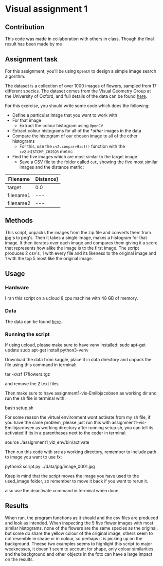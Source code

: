 # Visual assignment 1

## Contribution
This code was made in collaboration with others in class. Though the final result has been made by me

## Assignment task

For this assignment, you'll be using ```OpenCV``` to design a simple image search algorithm.

The dataset is a collection of over 1000 images of flowers, sampled from 17 different species. The dataset comes from the Visual Geometry Group at the University of Oxford, and full details of the data can be found [here](https://www.robots.ox.ac.uk/~vgg/data/flowers/17/).

For this exercise, you should write some code which does the following:

- Define a particular image that you want to work with
- For that image
  - Extract the colour histogram using ```OpenCV```
- Extract colour histograms for all of the **other* images in the data
- Compare the histogram of our chosen image to all of the other histograms 
  - For this, use the ```cv2.compareHist()``` function with the ```cv2.HISTCMP_CHISQR``` metric
- Find the five images which are most simlar to the target image
  - Save a CSV file to the folder called ```out```, showing the five most similar images and the distance metric:

|Filename|Distance]
|---|---|
|target|0.0|
|filename1|---|
|filename2|---|

## Methods

This script, unpacks the images from the zip file and converts them from jpg's to png's. Then it takes a single image, makes a histogram for that image. It then iterates over each image and compares them giving it a score that represents how alike the image is to the first image. The script produces 2 csv's, 1 with every file and its likeness to the original image and 1 with the top 5 most like the original image.

## Usage

### Hardware
I ran this script on a ucloud 8 cpu machine with 48 GB of memory.

### Data
The data can be found [here](https://www.robots.ox.ac.uk/~vgg/data/flowers/17/).

### Running the script
If using ucloud, please make sure to have venv installed:
sudo apt-get update
sudo apt-get install python3-venv


Download the data from kaggle, place it in data directory and unpack the file using this command in terminal:

tar -xvzf 17flowers.tgz

and remove the 2 text files




Then make sure to have assignment1-vis-Emilbjacobsen as working dir and run the sh file in terminal with:

bash setup.sh

For some reason the virtual environment wont activate from my sh file, if you have the same problem, please just run this with assignment1-vis-Emilbjacobsen as working directory after running setup.sh, you can tell its activated if its in a parentheses next to the coder in terminal:

source ./assignment1_viz_env/bin/activate

Then run this code with src as working directory, remember to include path to image you want to use fx:

python3 script.py ../data/jpg/image_0001.jpg


Keep in mind that the script moves the image you have used to the used_image folder, so remember to move it back if you want to rerun it.

also use the deactivate command in terminal when done.

## Results

When run, the program functions as it should and the csv files are produced and look as intended. When inspecting the 5 five flower images with most similar histograms, none of the flowers are the same species as the original, but some do share the yellow colour of the original image, others seem to not resemble in shape or in colour, so perhaps it is picking up on the background. Theese two examples seems to highlight this script to major weaknesses, it doesn't seem to account for shape, only colour similarities and the background and other objects in the foto can have a large impact on the results.